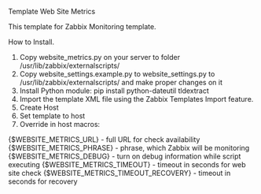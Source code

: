 
Template Web Site Metrics

This template for Zabbix Monitoring template.

How to Install.

1. Copy website_metrics.py on your server to folder /usr/lib/zabbix/externalscripts/
2. Copy website_settings.example.py to website_settings.py to /usr/lib/zabbix/externalscripts/ and make proper changes on it 
3. Install Python module: pip install python-dateutil tldextract
4. Import the template XML file using the Zabbix Templates Import feature.
5. Create Host
6. Set template to host
7. Override in host macros:

{$WEBSITE_METRICS_URL} - full URL for check availability
{$WEBSITE_METRICS_PHRASE} - phrase, which Zabbix will be monitoring
{$WEBSITE_METRICS_DEBUG} - turn on debug information while script executing
{$WEBSITE_METRICS_TIMEOUT} - timeout in seconds for web site check
{$WEBSITE_METRICS_TIMEOUT_RECOVERY} - timeout in seconds for recovery
